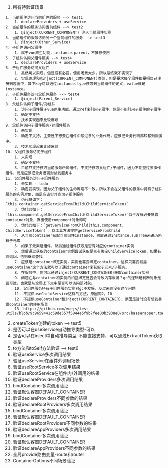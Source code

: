 
1. 所有待验证场景
```
1. 当前组件访问当前组件的服务 --> test1
    1. declareProviders + useService
2. 当前组件的服务访问当前组件 --> test2
    1. @inject(CURRENT_COMPONENT) 注入当前组件实例
3. 当前组件的服务访问另一个当前组件的服务 --> test3
    1. @inject(Other_Service)
4. 子组件访问父组件
    1. 属于vue原生功能，instance.parent，不推荐使用
5. 子组件访问父组件服务 --> test4
    1. declareProviders + useService
6. 子组件服务访问父组件
    1. 虽然可以实现，但是没有必要，使用场景太少，所以最终就不实现了
    2. 实现原理和@inject(CURRENT_COMPONENT)类似，但是要求每个组件都要把自己注册到容器中，其中key可以通过instance.type获取到当前组件的定义，value就是instance。
7. 子组件服务访问父组件服务 --> test4
    1. @inject(Parent_Service)
8. 父组件访问子组件/孙组件
    1. 访问子组件属于vue原生功能，通过ref来引用子组件，但是不能引用子组件的子组件
    2. 确定不支持
    3. 技术实现起来比较麻烦
9. 父组件访问子组件服务/孙组件服务
    1. 未实现
    2. 确定不支持，主要是不想要在组件中写过多的业务代码，应该把业务代码都转移到服务中。
    3. 技术实现起来比较麻烦
10. 父组件服务访问子组件
    1. 未实现
    2. 确定不支持
    3. 目前只支持获取当前服务所属组件，不支持获取父组件/子组件，因为不期望过多操作组件，而是应该把业务逻辑封装到服务中
11. 父组件服务访问子组件服务
    1. 未实现 - todo
    2. 确定要实现，因为父子组件的生命周期不一致，所以不会在父组件的服务中持有子组件服务的实例对象，而是应该实时查询子组件服务
    3. 伪代码如下：`this.container.getServiceFromChild(ChildServiceToken)`
    3. 伪代码如下：`this.component.getServiceFromChild(ChildServiceToken)`似乎没有必要暴露container对象，直接使用component对象即可
    3. 伪代码如下：`getServiceFromChild(this.component, ChildServiceToken)`，以工具方法提供getServiceFromChild
    4. 从当前container获取当前组件instance，然后通过instance.subTree来遍历所有子元素
    5. 如果子元素是组件，然后通过组件获取是否有对应的container实例
    6. 然后通过获取的contaienr实例尝试获取是否有绑定ChildServiceToken，如果有则返回，否则继续查找
    7. 应该是container绑定实例，实例也需要绑定container。这样只需要暴露useContainer这个方法就可以了通过container来获取子元素/子服务。
    8. 在服务中，则可以通过inject(CURRENT_CONTAINER)获取container实例
    9. 问题在与container和实例的相互绑定是否会导致内存泄漏？gc的逻辑是判断对象是否可达，也就是从全局上下文中是否可以访问该对象。
    10. 父组件服务持有子组件服务实例对gc不友好，反过来则没有这个问题
    11. 不提供useChildService这样的方法，原因同2，10
    12. 不提供useContainer和inject(CURRENT_CONTAINER)，原因是暂时没有想到暴露container的使用场景
    13. https://github.com/vuejs/test-utils/blob/9c9659441c59de557f5844e5f9b7fee00b3938e0/src/baseWrapper.ts#L154
```
2. createToken创建的token --> test5
  1. 是否可以在useService自动推导类型-可以
  1. 是否可以在inject中自动推导类型-不能直接支持，可以通过ExtractToken获取类型
3. to方法和toSelf方法验证 --> test6
5. 验证useService多次调用结果
6. 验证useService在组件外调用场景
7. 验证useRootService多次调用结果
8. 验证useRootService在组件内/外调用的结果
9. 验证declareProviders多次调用结果
  1. bindContainer多次调用验证
  2. 验证默认容器DEFAULT_CONTAINER
10. 验证declareProviders不同参数的结果
11. 验证declareRootProviders多次调用结果
  1. bindContainer多次调用验证
  2. 验证默认容器DEFAULT_CONTAINER
12. 验证declareRootProviders不同参数的结果
13. 验证declareAppProviders多次调用结果
  1. bindContainer多次调用验证
  2. 验证默认容器DEFAULT_CONTAINER
14. 验证declareAppProviders不同参数的结果
15. 全局provide路由变量-route和router
16. ContainerOptions不同场景验证
